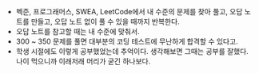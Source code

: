 
- 벡준, 프로그래머스, SWEA, LeetCode에서 내 수준의 문제를 찾아 풀고, 오답 노트를 만들고, 오답 노트 없이 풀 수 있을 때까지 반복한다.
- 오답 노트를 참고할 때는 내 수준에 맞춰서.
- 300 ~ 350 문제를 풀면 대부분의 코딩 테스트에 무난하게 합격할 수 있다고.
- 학생 시절에도 이렇게 공부했었는데 추억이다. 생각해보면 그때는 공부를 잘했다. 나이 먹으니까 이래저래 머리가 굳긴 하나보다.